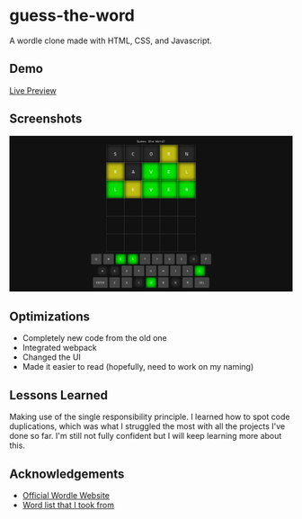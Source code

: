 # guess-the-word

A wordle clone made with HTML, CSS, and Javascript.

## Demo

[Live Preview](https://nevz9.github.io/wordle-project/)

## Screenshots

![App Screenshot](preview.png)

## Optimizations

- Completely new code from the old one
- Integrated webpack
- Changed the UI
- Made it easier to read (hopefully, need to work on my naming)

## Lessons Learned

Making use of the single responsibility principle. I learned how to spot code duplications, which was what I struggled the most with all the projects I've done so far. I'm still not fully confident but I will keep learning more about this.

## Acknowledgements

- [Official Wordle Website](https://www.nytimes.com/games/wordle/index.html)
- [Word list that I took from](https://gist.github.com/cfreshman/a03ef2cba789d8cf00c08f767e0fad7b)

